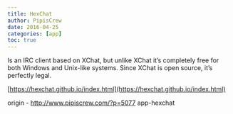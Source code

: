 ```yaml
---
title: HexChat
author: PipisCrew
date: 2016-04-25
categories: [app]
toc: true
---
```


Is an IRC client based on XChat, but unlike XChat it’s completely free for both Windows and Unix-like systems. Since XChat is open source, it’s perfectly legal. 

[https://hexchat.github.io/index.html](https://hexchat.github.io/index.html)

origin - http://www.pipiscrew.com/?p=5077 app-hexchat